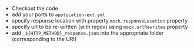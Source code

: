 - Checkout the code
- add your ports to `application-ext.yml`
- specify response location with property `mock.responseLocation` property
- specify url to be re-written (with regex) using `mock.urlRewrites` property
- add `_${HTTP_METHOD}_response.json` into the appropriate folder (corresponding to the URI)